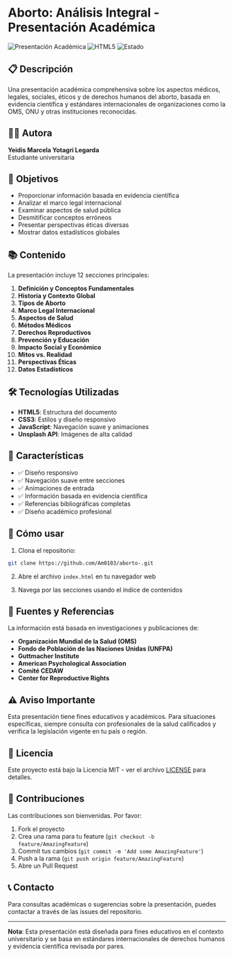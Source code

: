 # Aborto: Análisis Integral - Presentación Académica

![Presentación Académica](https://img.shields.io/badge/Tipo-Presentaci%C3%B3n%20Acad%C3%A9mica-blue)
![HTML5](https://img.shields.io/badge/HTML5-CSS3-orange)
![Estado](https://img.shields.io/badge/Estado-Completo-green)

## 📋 Descripción

Una presentación académica comprehensiva sobre los aspectos médicos, legales, sociales, éticos y de derechos humanos del aborto, basada en evidencia científica y estándares internacionales de organizaciones como la OMS, ONU y otras instituciones reconocidas.

## 👩‍🎓 Autora

**Yeidis Marcela Yotagri Legarda**  
Estudiante universitaria

## 🎯 Objetivos

- Proporcionar información basada en evidencia científica
- Analizar el marco legal internacional
- Examinar aspectos de salud pública
- Desmitificar conceptos erróneos
- Presentar perspectivas éticas diversas
- Mostrar datos estadísticos globales

## 📚 Contenido

La presentación incluye 12 secciones principales:

1. **Definición y Conceptos Fundamentales**
2. **Historia y Contexto Global**
3. **Tipos de Aborto**
4. **Marco Legal Internacional**
5. **Aspectos de Salud**
6. **Métodos Médicos**
7. **Derechos Reproductivos**
8. **Prevención y Educación**
9. **Impacto Social y Económico**
10. **Mitos vs. Realidad**
11. **Perspectivas Éticas**
12. **Datos Estadísticos**

## 🛠️ Tecnologías Utilizadas

- **HTML5**: Estructura del documento
- **CSS3**: Estilos y diseño responsivo
- **JavaScript**: Navegación suave y animaciones
- **Unsplash API**: Imágenes de alta calidad

## 🌟 Características

- ✅ Diseño responsivo
- ✅ Navegación suave entre secciones
- ✅ Animaciones de entrada
- ✅ Información basada en evidencia científica
- ✅ Referencias bibliográficas completas
- ✅ Diseño académico profesional

## 🚀 Cómo usar

1. Clona el repositorio:
```bash
git clone https://github.com/Am0103/aborto-.git
```

2. Abre el archivo `index.html` en tu navegador web

3. Navega por las secciones usando el índice de contenidos

## 📖 Fuentes y Referencias

La información está basada en investigaciones y publicaciones de:

- **Organización Mundial de la Salud (OMS)**
- **Fondo de Población de las Naciones Unidas (UNFPA)**
- **Guttmacher Institute**
- **American Psychological Association**
- **Comité CEDAW**
- **Center for Reproductive Rights**

## ⚠️ Aviso Importante

Esta presentación tiene fines educativos y académicos. Para situaciones específicas, siempre consulta con profesionales de la salud calificados y verifica la legislación vigente en tu país o región.

## 📄 Licencia

Este proyecto está bajo la Licencia MIT - ver el archivo [LICENSE](LICENSE) para detalles.

## 🤝 Contribuciones

Las contribuciones son bienvenidas. Por favor:

1. Fork el proyecto
2. Crea una rama para tu feature (`git checkout -b feature/AmazingFeature`)
3. Commit tus cambios (`git commit -m 'Add some AmazingFeature'`)
4. Push a la rama (`git push origin feature/AmazingFeature`)
5. Abre un Pull Request

## 📞 Contacto

Para consultas académicas o sugerencias sobre la presentación, puedes contactar a través de las issues del repositorio.

---

**Nota**: Esta presentación está diseñada para fines educativos en el contexto universitario y se basa en estándares internacionales de derechos humanos y evidencia científica revisada por pares.
